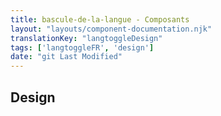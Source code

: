 ```yaml
---
title: bascule-de-la-langue - Composants
layout: "layouts/component-documentation.njk"
translationKey: "langtoggleDesign"
tags: ['langtoggleFR', 'design']
date: "git Last Modified"
---
```


## Design